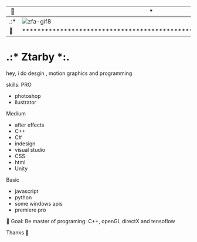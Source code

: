 
🌈 | * | 🌈
--|--|--
.:* | ![zfa-gif8](https://user-images.githubusercontent.com/58752746/111704965-8dca6e00-8805-11eb-85bf-a299c81b6467.gif) | *:.
🌈 | ******************************************************************** | 🌈


# .:* Ztarby *:.

hey, i do desgin , motion graphics and programming

skills:
PRO
- photoshop
- ilustrator

Medium
- after effects
- C++
- C#
- indesign
- visual studio
- CSS
- html
- Unity

Basic
- javascript
- python
- some windows apis
- premiere pro

🏴 Goal: Be master of programing: C++, openGL directX and tensoflow

Thanks 🖤
<!--
**ztarby/ztarby** is a ✨ _special_ ✨ repository because its `README.md` (this file) appears on your GitHub profile.

Here are some ideas to get you started:

- 🔭 I’m currently working on ...
- 🌱 I’m currently learning ...
- 👯 I’m looking to collaborate on ...
- 🤔 I’m looking for help with ...
- 💬 Ask me about ...
- 📫 How to reach me: ...![ztb ico](https://user-images.githubusercontent.com/58752746/111701925-24e0f700-8801-11eb-8722-c2a5ffac75c0.png)


- 😄 Pronouns: ...

- ⚡ Fun fact: ...
-->
